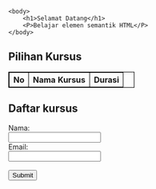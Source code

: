 
<!DOCTYPE html>
<html>
    <head>
    <style>
table, th, td {
  border: 1px solid black;
  border-collapse: collapse;
  
}
</style>
</head>

    <body>
        <h1>Selamat Datang</h1>
        <P>Belajar elemen semantik HTML</P>
    </body>



<h2>Pilihan Kursus</h2>

<table style="width:50%">
  <tr>
    <th>No</th>
    <th>Nama Kursus</th>
    <th>Durasi</th>
  </tr>
 
</table>

<h2>Daftar kursus</h2>
     <form action="/action_page.php">
    <label for="name">Nama:</label><br>
    <input type="text" id="name" name="name" value=" "><br>
    <label for="name">Email:</label><br>
    <input type="text" id="lname" name="lname" value=" "><br><br>
    <input type="submit" value="Submit">
  </form> 

